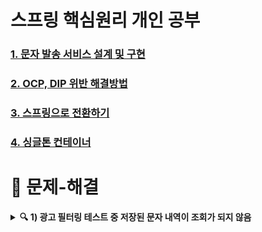 # 스프링 핵심원리 개인 공부

### [1. 문자 발송 서비스 설계 및 구현](https://github.com/Jisu-Shin/jisutudy/blob/main/docs/1.%20문자%20발송%20서비스%20설계%20및%20구현.md)
### [2. OCP, DIP 위반 해결방법](https://github.com/Jisu-Shin/jisutudy/blob/main/docs/2.%20OCP,%20DIP%20위반%20해결방법.md)
### [3. 스프링으로 전환하기](https://github.com/Jisu-Shin/jisutudy/blob/main/docs/3.%20스프링으로%20전환하기.md)
### [4. 싱글톤 컨테이너](https://github.com/Jisu-Shin/jisutudy/blob/main/docs/4.%20싱글톤%20컨테이너.md)

# 🚫 문제-해결
<details> 
	<summary><b>🔍 1) 광고 필터링 테스트 중 저장된 문자 내역이 조회가 되지 않음</b></summary>
	<div markdown = "1">
		<ul>
		<li>원인 : MemorySmsRepository에 메모리 저장 객체가 private final 로 선언되어 있었다. 저장하는 거랑 조회하는 거랑... 다른 객체를 보고 있었다는 것...?</li>
			<ul>
			<li>final 키워드는 선언된 대상의 변경을 금지한다. 변수->상수 / 메소드->오버라이딩금지 / 클래스 -> 상속금지 / 객체 -> 주소재할당금지 </li>
			<li>static 키워드는 모든 인스턴스에서 공유되므로 한번만 메모리에 로딩한다.</li>
			</ul>
		<li>해결책 : private static 으로 선언했다</li>
		</ul>
	</div>
</details>

